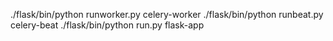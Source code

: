 ./flask/bin/python runworker.py  celery-worker
./flask/bin/python runbeat.py    celery-beat
./flask/bin/python run.py   flask-app
